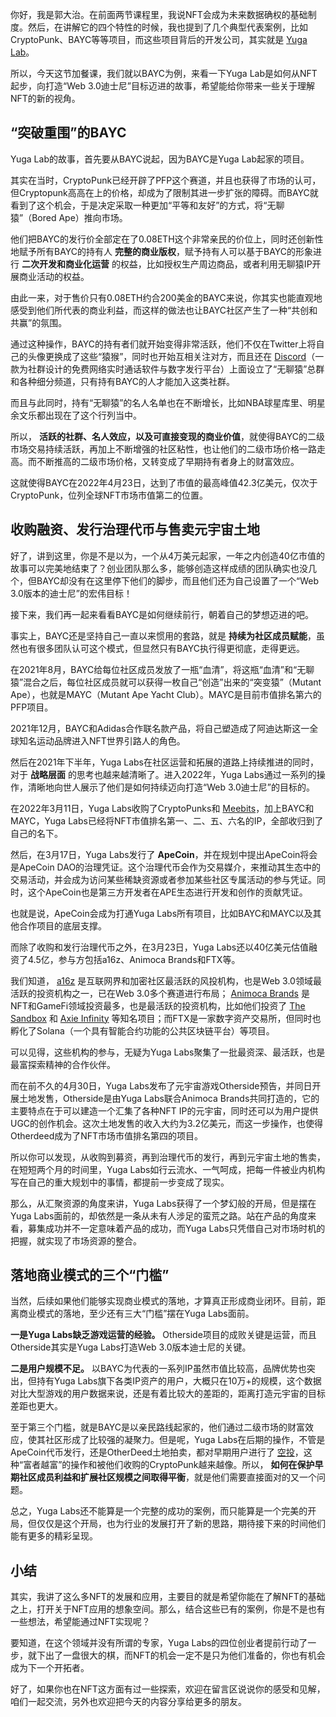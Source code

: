 你好，我是郭大治。在前面两节课程里，我说NFT会成为未来数据确权的基础制度。然后，在讲解它的四个特性的时候，我也提到了几个典型代表案例，比如CryptoPunk、BAYC等等项目，而这些项目背后的开发公司，其实就是 [Yuga Lab](https://www.yuga.com/)。

所以，今天这节加餐课，我们就以BAYC为例，来看一下Yuga Lab是如何从NFT起步，向打造“Web 3.0迪士尼”目标迈进的故事，希望能给你带来一些关于理解NFT的新的视角。

## “突破重围”的BAYC

Yuga Lab的故事，首先要从BAYC说起，因为BAYC是Yuga Lab起家的项目。

其实在当时，CryptoPunk已经开辟了PFP这个赛道，并且也获得了市场的认可，但Cryptopunk高高在上的价格，却成为了限制其进一步扩张的障碍。而BAYC就看到了这个机会，于是决定采取一种更加“平等和友好”的方式，将“无聊猿”（Bored Ape）推向市场。

他们把BAYC的发行价全部定在了0.08ETH这个非常亲民的价位上，同时还创新性地赋予所有BAYC的持有人 **完整的商业版权**，赋予持有人可以基于BAYC的形象进行 **二次开发和商业化运营** 的权益，比如授权生产周边商品，或者利用无聊猿IP开展商业活动的权益。

由此一来，对于售价只有0.08ETH约合200美金的BAYC来说，你其实也能直观地感受到他们所代表的商业利益，而这样的做法也让BAYC社区产生了一种“共创和共赢”的氛围。

通过这种操作，BAYC的持有者们就开始变得非常活跃，他们不仅在Twitter上将自己的头像更换成了这些“猿猴”，同时也开始互相关注对方，而且还在 [Discord](https://discord.com/)（一款为社群设计的免费网络实时通话软件与数字发行平台）上面设立了“无聊猿”总群和各种细分频道，只有持有BAYC的人才能加入这类社群。

而且与此同时，持有“无聊猿”的名人名单也在不断增长，比如NBA球星库里、明星余文乐都出现在了这个行列当中。

所以， **活跃的社群、名人效应，以及可直接变现的商业价值**，就使得BAYC的二级市场交易持续活跃，再加上不断增强的社区粘性，也让他们的二级市场价格一路走高。而不断推高的二级市场价格，又转变成了早期持有者身上的财富效应。

这就使得BAYC在2022年4月23日，达到了市值的最高峰值42.3亿美元，仅次于CryptoPunk，位列全球NFT市场市值第二的位置。

## 收购融资、发行治理代币与售卖元宇宙土地

好了，讲到这里，你是不是以为，一个从4万美元起家，一年之内创造40亿市值的故事可以完美地结束了？创业团队那么多，能够创造这样成绩的团队确实也没几个，但BAYC却没有在这里停下他们的脚步，而且他们还为自己设置了一个“Web 3.0版本的迪士尼”的宏伟目标！

接下来，我们再一起来看看BAYC是如何继续前行，朝着自己的梦想迈进的吧。

事实上，BAYC还是坚持自己一直以来惯用的套路，就是 **持续为社区成员赋能**，虽然也有很多团队认可这个模式，但显然只有BAYC执行得更彻底，走得更远。

在2021年8月，BAYC给每位社区成员发放了一瓶“血清”，将这瓶“血清”和“无聊猿”混合之后，每位社区成员就可以获得一枚自己“创造”出来的“突变猿”（Mutant Ape），也就是MAYC（Mutant Ape Yacht Club）。MAYC是目前市值排名第六的PFP项目。

2021年12月，BAYC和Adidas合作联名款产品，将自己塑造成了阿迪达斯这一全球知名运动品牌进入NFT世界引路人的角色。

然后在2021年下半年，Yuga Labs在社区运营和拓展的道路上持续推进的同时，对于 **战略层面** 的思考也越来越清晰了。进入2022年，Yuga Labs通过一系列的操作，清晰地向世人展示了他们是如何持续迈向打造“Web 3.0迪士尼”的目标的。

在2022年3月11日，Yuga Labs收购了CryptoPunks和 [Meebits](https://meebits.app/)，加上BAYC和MAYC，Yuga Labs已经将NFT市值排名第一、二、五、六名的IP，全部收归到了自己的名下。

然后，在3月17日，Yuga Labs发行了 **ApeCoin**，并在规划中提出ApeCoin将会是ApeCoin DAO的治理凭证。这个治理代币会作为交易媒介，来推动其生态中的交易活动，并会成为访问某些稀缺资源或者参加某些社区专属活动的参与凭证。同时，这个ApeCoin也是第三方开发者在APE生态进行开发和创作的贡献凭证。

也就是说，ApeCoin会成为打通Yuga Labs所有项目，比如BAYC和MAYC以及其他合作项目的底层支撑。

而除了收购和发行治理代币之外，在3月23日，Yuga Labs还以40亿美元估值融资了4.5亿，参与方包括a16z、Animoca Brands和FTX等。

我们知道， [a16z](https://zh.wikipedia.org/zh-cn/Andreessen_Horowitz) 是互联网界和加密社区最活跃的风投机构，也是Web 3.0领域最活跃的投资机构之一，已在Web 3.0多个赛道进行布局； [Animoca Brands](https://www.animocabrands.com/) 是NFT和GameFi领域投资最多，也是最活跃的投资机构，比如他们投资了 [The Sandbox](https://www.animocabrands.com/the-sandbox-announces-multiple-hong-kong-partnerships-to-create-mega-city-in-the-metaverse) 和 [Axie Infinity](https://www.animocabrands.com/why-we-continue-to-invest-and-support-sky-mavis) 等知名项目；而FTX是一家数字资产交易所，但同时也孵化了Solana（一个具有智能合约功能的公共区块链平台）等项目。

可以见得，这些机构的参与，无疑为Yuga Labs聚集了一批最资深、最活跃，也是最富探索精神的合作伙伴。

而在前不久的4月30日，Yuga Labs发布了元宇宙游戏Otherside预告，并同日开展土地发售，Otherside是由Yuga Labs联合Animoca Brands共同打造的，它的主要特点在于可以建造一个汇集了各种NFT IP的元宇宙，同时还可以为用户提供UGC的创作机会。这次土地发售的收入大约为3.2亿美元，而这一步操作，也使得Otherdeed成为了NFT市场市值排名第四的项目。

所以你可以发现，从收购到募资，再到治理代币的发行，再到元宇宙土地的售卖，在短短两个月的时间里，Yuga Labs如行云流水、一气呵成，把每一件被业内机构写在自己的重大规划中的事情，都提前一步变成了现实。

那么，从汇聚资源的角度来讲，Yuga Labs获得了一个梦幻般的开局，但是摆在Yuga Labs面前的，却依然是一条从未有人涉足的蛮荒之路。站在产品的角度来看，募集成功并不一定意味着产品的成功，而Yuga Labs只凭借自己对市场时机的把握，就实现了市场资源的整合。

## 落地商业模式的三个“门槛”

当然，后续如果他们能够实现商业模式的落地，才算真正形成商业闭环。目前，距离商业模式的落地，至少还有三大“门槛”摆在Yuga Labs面前。

**一是Yuga Labs缺乏游戏运营的经验。** Otherside项目的成败关键是运营，而且Otherside其实是Yuga Labs打造Web 3.0版本迪士尼的关键。

**二是用户规模不足。** 以BAYC为代表的一系列IP虽然市值比较高，品牌优势也突出，但持有Yuga Labs旗下各类IP资产的用户，大概只在10万+的规模，这个数据对比大型游戏的用户数据来说，还是有着比较大的差距的，距离打造元宇宙的目标差距也更大。

至于第三个门槛，就是BAYC是以亲民路线起家的，他们通过二级市场的财富效应，使其社区形成了比较强的凝聚力。但是呢，Yuga Labs在后期的操作，不管是ApeCoin代币发行，还是OtherDeed土地拍卖，都对早期用户进行了 [空投](https://zh.wikipedia.org/zh-cn/%E7%A9%BA%E6%8A%95_(%E5%8C%BA%E5%9D%97%E9%93%BE))，这种“富者越富”的操作和被他们收购的CryptoPunk越来越像。所以， **如何在保护早期社区成员利益和扩展社区规模之间取得平衡**，就是他们需要直接面对的又一个问题。

总之，Yuga Labs还不能算是一个完整的成功的案例，而只能算是一个完美的开局，但仅仅是这个开局，也为行业的发展打开了新的思路，期待接下来的时间他们能有更多的精彩呈现。

## 小结

其实，我讲了这么多NFT的发展和应用，主要目的就是希望你能在了解NFT的基础之上，打开关于NFT应用的想象空间。那么，结合这些已有的案例，你是不是也有一些想法，希望能通过NFT实现呢？

要知道，在这个领域并没有所谓的专家，Yuga Labs的四位创业者提前行动了一步，就下出了一盘很大的棋，而NFT的机会一定不是只为他们准备的，你也有机会成为下一个开拓者。

好了，如果你也在NFT这方面有过一些探索，欢迎在留言区说说你的感受和见解，咱们一起交流，另外也欢迎把今天的内容分享给更多的朋友。